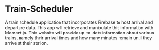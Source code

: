 # Train-Scheduler
A train schedule application that incorporates Firebase to host arrival and departure data. 
This app will retrieve and manipulate this information with Moment.js. 
This website will provide up-to-date information about various trains, namely their arrival times and how many minutes remain until they arrive at their station.
